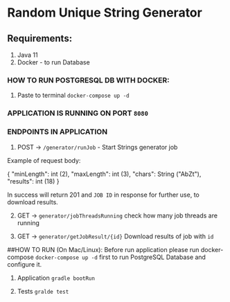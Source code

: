 # Random Unique String Generator
## Requirements:
1) Java 11
2) Docker - to run Database
### HOW TO RUN POSTGRESQL DB WITH DOCKER:
1) Paste to terminal `docker-compose up -d`
### APPLICATION IS RUNNING ON PORT `8080`
### ENDPOINTS IN APPLICATION
1) POST -> `/generator/runJob` - Start Strings generator job

Example of request body:

{
   "minLength": int (2),
   "maxLength": int (3),
   "chars": String ("AbZt"),
   "results": int (18)
}

In success will return 201 and `JOB ID` in response for further use, to download results.

2) GET -> `generator/jobThreadsRunning` check how many job threads are running


3) GET -> `generator/getJobResult/{id}` Download results of job with `id`

##HOW TO RUN (On Mac/Linux):
Before run application please run docker-compose `docker-compose up -d` first to run PostgreSQL Database and configure it.

1) Application `gradle bootRun`

3) Tests `gralde test`
